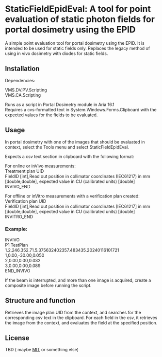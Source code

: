 # StaticFieldEpidEval: A tool for point evaluation of static photon fields for portal dosimetry using the EPID

A simple point evaluation tool for portal dosimetry using the EPID. It is intended to be used for static fields only.
Replaces the legacy method of using in vivo dosimetry with diodes for static fields.

## Installation

Dependencies:

VMS.DV.PV.Scripting   
VMS.CA.Scripting

Runs as a script in Portal Dosimetry module in Aria 16.1  
Requires a cvs-formatted text in System.Windows.Forms.Clipboard with the expected values for the fields to be evaluated.


## Usage

In portal dosimetry with one of the images that should be evaluated in context, select the Tools menu and select StaticFieldEpidEval.


Expects a csv text section in clipboard with the following format:

For online or inVivo measurements:  
Treatment plan UID  
FieldID [int],Read out position in collimator coordinates (IEC61217) in mm [double,double], expected value in CU (calibrated units) [double]  
INVIVO_END  

For offline or inVitro measurements with a verification plan created:  
Verification plan UID  
FieldID [int],Read out position in collimator coordinates [IEC61217] in mm [double,double], expected value in CU (calibrated units) [double]  
INVITRO_END  

### Example:  
INVIVO  
P1 TestPlan  
1.2.246.352.71.5.375632402357.483435.20240116101721  
1,0.00,-30.00,0.050  
2,0.00,0.00,0.032  
3,0.00,0.00,0.089  
END_INVIVO  


If the beam is interrupted, and more than one image is acquired, create a composite image before running the script.



## Structure and function

Retrieves the image plan UID from the context, and searches for the corresponding csv text in the clipboard.
For each field in the csv, it retrieves the image from the context, and evaluates the field at the specified position.




## License

TBD ( maybe [MIT](https://choosealicense.com/licenses/mit/) or something else)